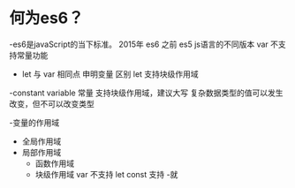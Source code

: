 # 何为es6？

-es6是javaScript的当下标准。
 2015年 es6
 之前 es5
 js语言的不同版本
 var 不支持常量功能

- let 与 var
 相同点 申明变量
 区别 let 支持块级作用域

-constant variable
 常量 支持块级作用域，建议大写
 复杂数据类型的值可以发生改变，但不可以改变类型

-变量的作用域
 - 全局作用域
 - 局部作用域
   - 函数作用域
   - 块级作用域
     var 不支持
     let const 支持
 -就



